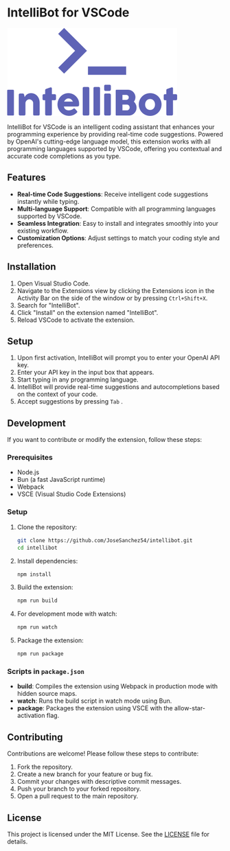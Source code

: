 # IntelliBot for VSCode

![IntelliBot](./logo.png) <!-- Add a logo if you have one -->

IntelliBot for VSCode is an intelligent coding assistant that enhances your programming experience by providing real-time code suggestions. Powered by OpenAI's cutting-edge language model, this extension works with all programming languages supported by VSCode, offering you contextual and accurate code completions as you type.

## Features

- **Real-time Code Suggestions**: Receive intelligent code suggestions instantly while typing.
- **Multi-language Support**: Compatible with all programming languages supported by VSCode.
- **Seamless Integration**: Easy to install and integrates smoothly into your existing workflow.
- **Customization Options**: Adjust settings to match your coding style and preferences.

## Installation

1. Open Visual Studio Code.
2. Navigate to the Extensions view by clicking the Extensions icon in the Activity Bar on the side of the window or by pressing `Ctrl+Shift+X`.
3. Search for "IntelliBot".
4. Click "Install" on the extension named "IntelliBot".
5. Reload VSCode to activate the extension.

## Setup

1. Upon first activation, IntelliBot will prompt you to enter your OpenAI API key.
2. Enter your API key in the input box that appears.
3. Start typing in any programming language.
4. IntelliBot will provide real-time suggestions and autocompletions based on the context of your code.
5. Accept suggestions by pressing `Tab` .

## Development

If you want to contribute or modify the extension, follow these steps:

### Prerequisites

- Node.js
- Bun (a fast JavaScript runtime)
- Webpack
- VSCE (Visual Studio Code Extensions)

### Setup

1. Clone the repository:
    ```sh
    git clone https://github.com/JoseSanchez54/intellibot.git
    cd intellibot
    ```

2. Install dependencies:
    ```sh
    npm install
    ```

3. Build the extension:
    ```sh
    npm run build
    ```

4. For development mode with watch:
    ```sh
    npm run watch
    ```

5. Package the extension:
    ```sh
    npm run package
    ```

### Scripts in `package.json`

- **build**: Compiles the extension using Webpack in production mode with hidden source maps.
- **watch**: Runs the build script in watch mode using Bun.
- **package**: Packages the extension using VSCE with the allow-star-activation flag.

## Contributing

Contributions are welcome! Please follow these steps to contribute:

1. Fork the repository.
2. Create a new branch for your feature or bug fix.
3. Commit your changes with descriptive commit messages.
4. Push your branch to your forked repository.
5. Open a pull request to the main repository.

## License

This project is licensed under the MIT License. See the [LICENSE](LICENSE) file for details.


